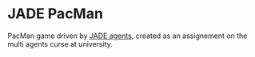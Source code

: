 # JADE PacMan

PacMan game driven by [JADE agents](http://jade.tilab.com/), created as an assignement on the multi agents curse at university.
